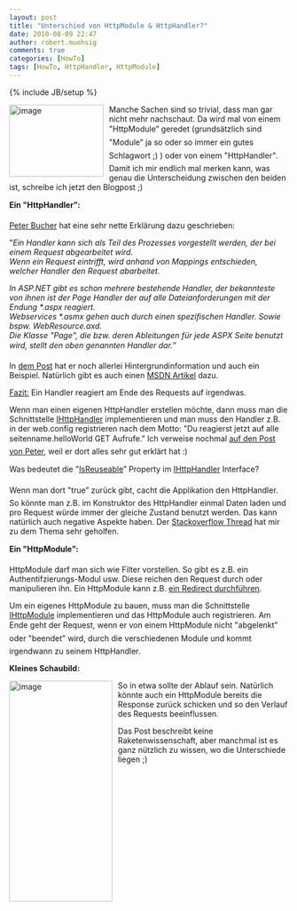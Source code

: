 ```yaml
---
layout: post
title: "Unterschied von HttpModule & HttpHandler?"
date: 2010-08-09 22:47
author: robert.muehsig
comments: true
categories: [HowTo]
tags: [HowTo, HttpHandler, HttpModule]
---
```

{% include JB/setup %}
<p><a href="{{BASE_PATH}}/assets/wp-images/image1032.png"><img style="border-bottom: 0px; border-left: 0px; margin: 0px 10px 0px 0px; display: inline; border-top: 0px; border-right: 0px" title="image" border="0" alt="image" align="left" src="{{BASE_PATH}}/assets/wp-images/image_thumb216.png" width="170" height="130" /></a>Manche Sachen sind so trivial, dass man gar nicht mehr nachschaut. Da wird mal von einem "HttpModule” geredet (grundsätzlich sind "Module” ja so oder so immer ein gutes Schlagwort ;) ) oder von einem "HttpHandler”. Damit ich mir endlich mal merken kann, was genau die Unterscheidung zwischen den beiden ist, schreibe ich jetzt den Blogpost ;)</p>  <p><strong>Ein "HttpHandler”:</strong></p>  <p><a href="http://www.aspnetzone.de/blogs/peterbucher/">Peter Bucher</a> hat eine sehr nette Erklärung dazu geschrieben: </p>  <p>"<em>Ein Handler kann sich als Teil des Prozesses vorgestellt werden, der bei einem Request abgearbeitet wird.      <br />Wenn ein Request eintrifft, wird anhand von Mappings entschieden, welcher Handler den Request abarbeitet. </em></p>  <p><em>In ASP.NET gibt es schon mehrere bestehende Handler, der bekannteste von ihnen ist der Page Handler der auf alle Dateianforderungen mit der Endung *.aspx reagiert.      <br />Webservices *.asmx gehen auch durch einen spezifischen Handler. Sowie bspw. WebResource.axd.       <br />Die Klasse &quot;Page&quot;, die bzw. deren Ableitungen für jede ASPX Seite benutzt wird, stellt den oben genannten Handler dar.</em>”</p>  <p>In <a href="http://www.aspnetzone.de/blogs/peterbucher/archive/2007/11/20/daten-mit-asp-net-zum-client-schicken-oder-wieso-eigentlich-httphandler.aspx">dem Post</a> hat er noch allerlei Hintergrundinformation und auch ein Beispiel. Natürlich gibt es auch einen <a href="http://msdn.microsoft.com/de-de/library/ms227675(VS.80).aspx">MSDN Artikel</a> dazu.</p>  <p><u>Fazit:</u> Ein Handler reagiert am Ende des Requests auf irgendwas. </p>  <p>Wenn man einen eigenen HttpHandler erstellen möchte, dann muss man die Schnittstelle <a href="http://msdn.microsoft.com/de-de/library/7ezc17x8.aspx">IHttpHandler</a> implementieren und man muss den Handler z.B. in der web.config registrieren nach dem Motto: "Du reagierst jetzt auf alle seitenname.helloWorld GET Aufrufe.” Ich verweise nochmal <a href="http://www.aspnetzone.de/blogs/peterbucher/archive/2007/11/20/daten-mit-asp-net-zum-client-schicken-oder-wieso-eigentlich-httphandler.aspx">auf den Post von Peter</a>, weil er dort alles sehr gut erklärt hat :)</p>  <p>Was bedeutet die "<a href="http://msdn.microsoft.com/de-de/library/system.web.ihttphandler.isreusable.aspx">IsReuseable</a>” Property im <a href="http://msdn.microsoft.com/de-de/library/7ezc17x8.aspx">IHttpHandler</a> Interface?</p>  <p>Wenn man dort "true” zurück gibt, cacht die Applikation den HttpHandler. So könnte man z.B. im Konstruktor des HttpHandler einmal Daten laden und pro Request würde immer der gleiche Zustand benutzt werden. Das kann natürlich auch negative Aspekte haben. Der <a href="http://stackoverflow.com/questions/539302/significance-of-bool-isreusable-in-http-handler-interface">Stackoverflow Thread</a> hat mir zu dem Thema sehr geholfen.</p>  <p><strong>Ein "HttpModule”:</strong></p>  <p>HttpModule darf man sich wie Filter vorstellen. So gibt es z.B. ein Authentifzierungs-Modul usw. Diese reichen den Request durch oder manipulieren ihn. Ein HttpModule kann z.B. <a href="{{BASE_PATH}}/2009/10/14/howto-ein-httpmodule-zum-redirecten-nutzen/">ein Redirect durchführen</a>. </p>  <p>Um ein eigenes HttpModule zu bauen, muss man die Schnittstelle <a href="http://msdn.microsoft.com/de-de/library/system.web.ihttpmodule.aspx">IHttpModule</a> implementieren und das HttpModule auch registrieren. Am Ende geht der Request, wenn er von einem HttpModule nicht "abgelenkt” oder "beendet” wird, durch die verschiedenen Module und kommt irgendwann zu seinem HttpHandler.</p>  <p><strong>Kleines Schaubild:</strong></p>  <p><a href="{{BASE_PATH}}/assets/wp-images/image1033.png"><img style="border-bottom: 0px; border-left: 0px; margin: 0px 10px 0px 0px; display: inline; border-top: 0px; border-right: 0px" title="image" border="0" alt="image" align="left" src="{{BASE_PATH}}/assets/wp-images/image_thumb217.png" width="186" height="398" /></a> </p>  <p>So in etwa sollte der Ablauf sein. Natürlich könnte auch ein HttpModule bereits die Response zurück schicken und so den Verlauf des Requests beeinflussen.</p>  <p>Das Post beschreibt keine Raketenwissenschaft, aber manchmal ist es ganz nützlich zu wissen, wo die Unterschiede liegen ;)</p>
